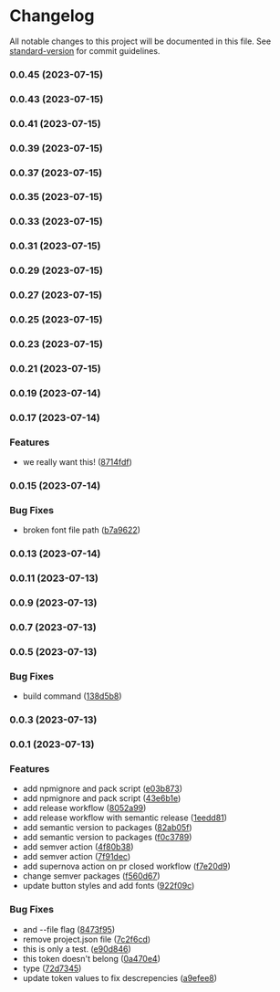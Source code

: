# Changelog

All notable changes to this project will be documented in this file. See [standard-version](https://github.com/conventional-changelog/standard-version) for commit guidelines.

### 0.0.45 (2023-07-15)

### 0.0.43 (2023-07-15)

### 0.0.41 (2023-07-15)

### 0.0.39 (2023-07-15)

### 0.0.37 (2023-07-15)

### 0.0.35 (2023-07-15)

### 0.0.33 (2023-07-15)

### 0.0.31 (2023-07-15)

### 0.0.29 (2023-07-15)

### 0.0.27 (2023-07-15)

### 0.0.25 (2023-07-15)

### 0.0.23 (2023-07-15)

### 0.0.21 (2023-07-15)

### 0.0.19 (2023-07-14)

### 0.0.17 (2023-07-14)


### Features

* we really want this! ([8714fdf](https://github.com/mmhuntsberry/ghostkit/commit/8714fdf4a42f01543f701c1bb1407313e5854f29))

### 0.0.15 (2023-07-14)


### Bug Fixes

* broken font file path ([b7a9622](https://github.com/mmhuntsberry/ghostkit/commit/b7a96226f0e5e43119b9aee55ff6873de26404c7))

### 0.0.13 (2023-07-14)

### 0.0.11 (2023-07-13)

### 0.0.9 (2023-07-13)

### 0.0.7 (2023-07-13)

### 0.0.5 (2023-07-13)


### Bug Fixes

* build command ([138d5b8](https://github.com/mmhuntsberry/ghostkit/commit/138d5b88bfa24031d34e93bc220dc0bdb69fd425))

### 0.0.3 (2023-07-13)

### 0.0.1 (2023-07-13)


### Features

* add npmignore and pack script ([e03b873](https://github.com/mmhuntsberry/ghostkit/commit/e03b873d9431b8db82c61cdb324198fdbcbcef66))
* add npmignore and pack script ([43e6b1e](https://github.com/mmhuntsberry/ghostkit/commit/43e6b1e8367be7517ab4743291f4836df839a006))
* add release workflow ([8052a99](https://github.com/mmhuntsberry/ghostkit/commit/8052a99f48a8d0018e3f6b02922d29c468003f11))
* add release workflow with semantic release ([1eedd81](https://github.com/mmhuntsberry/ghostkit/commit/1eedd8157eb42c0efc454b6dcbca4cbbebf34740))
* add semantic version to packages ([82ab05f](https://github.com/mmhuntsberry/ghostkit/commit/82ab05fabd739891a8481901b7dc583982d7b8c6))
* add semantic version to packages ([f0c3789](https://github.com/mmhuntsberry/ghostkit/commit/f0c3789a5ef0c44355fcd7b28f243749eb021e48))
* add semver action ([4f80b38](https://github.com/mmhuntsberry/ghostkit/commit/4f80b38167dd64101a782b476f3efe62881d4d02))
* add semver action ([7f91dec](https://github.com/mmhuntsberry/ghostkit/commit/7f91dec114b2e05f9a3838faada40f46c9b4f8be))
* add supernova action on pr closed workflow ([f7e20d9](https://github.com/mmhuntsberry/ghostkit/commit/f7e20d979fd0feb36074d7be18a0a993e720bd6d))
* change semver packages ([f560d67](https://github.com/mmhuntsberry/ghostkit/commit/f560d67a8d34720c11fb6572cad81a8f7db4e72d))
* update button styles and add fonts ([922f09c](https://github.com/mmhuntsberry/ghostkit/commit/922f09c8f1593c7ac39b007930bd502de65d34e5))


### Bug Fixes

* and --file flag ([8473f95](https://github.com/mmhuntsberry/ghostkit/commit/8473f956c0a6c55e009770bef24b7889be8f56d9))
* remove project.json file ([7c2f6cd](https://github.com/mmhuntsberry/ghostkit/commit/7c2f6cd9da3de2e0f1469aa673065d1b81f23865))
* this is only a test. ([e90d846](https://github.com/mmhuntsberry/ghostkit/commit/e90d8460d521b951c1062306dcb310aba9ea2d5c))
* this token doesn't belong ([0a470e4](https://github.com/mmhuntsberry/ghostkit/commit/0a470e441782925a2a6bbca2980aaa69b08a7d93))
* type ([72d7345](https://github.com/mmhuntsberry/ghostkit/commit/72d7345a4d152082f3552696b441c053bf9a3749))
* update token values to fix descrepencies ([a9efee8](https://github.com/mmhuntsberry/ghostkit/commit/a9efee882325669a098b8d028b73a663df14ad58))
